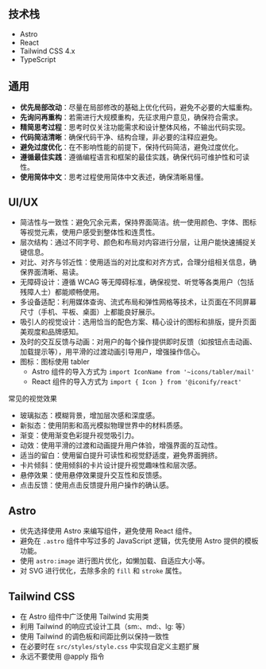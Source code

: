 ## 技术栈

- Astro
- React
- Tailwind CSS 4.x
- TypeScript

## 通用

- **优先局部改动**：尽量在局部修改的基础上优化代码，避免不必要的大幅重构。  
- **先询问再重构**：若需进行大规模重构，先征求用户意见，确保符合需求。  
- **精简思考过程**：思考时仅关注功能需求和设计整体风格，不输出代码实现。  
- **代码简洁清晰**：确保代码干净、结构合理，非必要的注释应避免。
- **避免过度优化**：在不影响性能的前提下，保持代码简洁，避免过度优化。
- **遵循最佳实践**：遵循编程语言和框架的最佳实践，确保代码可维护性和可读性。
- **使用简体中文**：思考过程使用简体中文表述，确保清晰易懂。  

## UI/UX

- 简洁性与一致性：避免冗余元素，保持界面简洁。统一使用颜色、字体、图标等视觉元素，使用户感受到整体性和连贯性。
- 层次结构：通过不同字号、颜色和布局对内容进行分层，让用户能快速捕捉关键信息。
- 对比、对齐与邻近性：使用适当的对比度和对齐方式，合理分组相关信息，确保界面清晰、易读。
- 无障碍设计：遵循 WCAG 等无障碍标准，确保视觉、听觉等各类用户（包括残障人士）都能顺畅使用。
- 多设备适配：利用媒体查询、流式布局和弹性网格等技术，让页面在不同屏幕尺寸（手机、平板、桌面）上都能良好展示。
- 吸引人的视觉设计：选用恰当的配色方案、精心设计的图标和排版，提升页面美观度和品牌感知。
- 及时的交互反馈与动画：对用户的每个操作提供即时反馈（如按钮点击动画、加载提示等），用平滑的过渡动画引导用户，增强操作信心。
- 图标：图标使用 tabler
  - Astro 组件的导入方式为 `import IconName from '~icons/tabler/mail'`
  - React 组件的导入方式为 `import { Icon } from '@iconify/react'`

常见的视觉效果

- 玻璃拟态：模糊背景，增加层次感和深度感。
- 新拟态：使用阴影和高光模拟物理世界中的材料质感。
- 渐变：使用渐变色彩提升视觉吸引力。
- 动效：使用平滑的过渡和动画提升用户体验，增强界面的互动性。
- 适当的留白：使用留白提升可读性和视觉舒适度，避免界面拥挤。
- 卡片倾斜：使用倾斜的卡片设计提升视觉趣味性和层次感。
- 悬停效果：使用悬停效果提升交互性和反馈感。
- 点击反馈：使用点击反馈提升用户操作的确认感。


## Astro

- 优先选择使用 Astro 来编写组件，避免使用 React 组件。
- 避免在 `.astro` 组件中写过多的 JavaScript 逻辑，优先使用 Astro 提供的模板功能。
- 使用 `astro:image` 进行图片优化，如懒加载、自适应大小等。
- 对 SVG 进行优化，去除多余的 `fill` 和 `stroke` 属性。

## Tailwind CSS

- 在 Astro 组件中广泛使用 Tailwind 实用类
- 利用 Tailwind 的响应式设计工具（sm:、md:、lg: 等）
- 使用 Tailwind 的调色板和间距比例以保持一致性
- 在必要时在 `src/styles/style.css` 中实现自定义主题扩展
- 永远不要使用 @apply 指令
